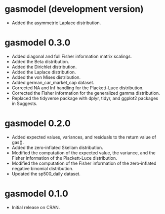 # gasmodel (development version)
* Added the asymmetric Laplace distribution.

# gasmodel 0.3.0
* Added diagonal and full Fisher information matrix scalings.
* Added the Beta distribution.
* Added the Dirichlet distribution.
* Added the Laplace distribution.
* Added the von Mises distribution.
* Added german_car_market_cap dataset.
* Corrected NA and Inf handling for the Plackett-Luce distribution.
* Corrected the Fisher information for the generalized gamma distribution.
* Replaced the tidyverse package with dplyr, tidyr, and ggplot2 packages in Suggests.

# gasmodel 0.2.0
* Added expected values, variances, and residuals to the return value of gas().
* Added the zero-inflated Skellam distribution.
* Modified the computation of the expected value, the variance, and the Fisher information of the Plackett-Luce distribution.
* Modified the computation of the Fisher information of the zero-inflated negative binomial distribution.
* Updated the sp500_daily dataset.

# gasmodel 0.1.0
* Initial release on CRAN.
